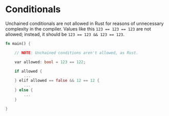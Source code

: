 # Conditionals

Unchained conditionals are not allowed in Rust for reasons of unnecessary complexity in the compiler. Values ​​like this `123 == 123 == 123` are not allowed; instead, it should be `123 == 123 && 123 == 123`.

```rust 
fn main() {

    // NOTE: Unchained conditions aren't allowed, as Rust.

    var allowed: bool = 123 == 122;

    if allowed {
        ...
    } elif allowed == false && 12 == 12 {
        ...
    } else {
        ...
    }

}
```